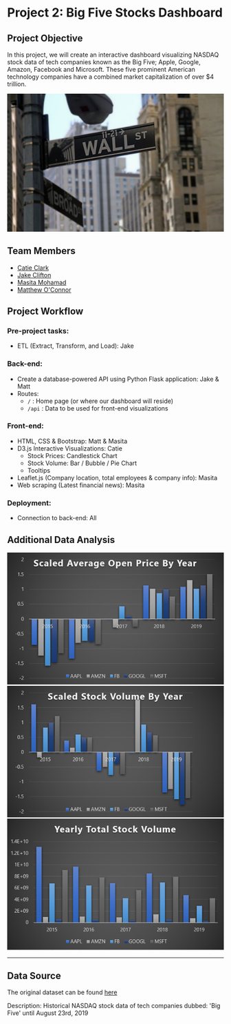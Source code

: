 # Project 2: Big Five Stocks Dashboard

## Project Objective

In this project, we will create an interactive dashboard visualizing NASDAQ stock data of tech companies known as the Big Five; Apple, Google, Amazon, Facebook and Microsoft. These five prominent American technology companies have a combined market capitalization of over $4 trillion. 

![wall-street](Images/wall-street.jpg)

## Team Members

* [Catie Clark](https://github.com/csidneyclark)
* [Jake Clifton](https://github.com/cliftjc1)
* [Masita Mohamad](https://github.com/masitamohamad)
* [Matthew O'Connor](https://github.com/oconnormatt781)

## Project Workflow

### Pre-project tasks:
- ETL (Extract, Transform, and Load): Jake

### Back-end:
- Create a database-powered API using Python Flask application: Jake & Matt
- Routes:
    * `/` : Home page (or where our dashboard will reside)
    * `/api` : Data to be used for front-end visualizations

### Front-end:
- HTML, CSS & Bootstrap: Matt & Masita
- D3.js Interactive Visualizations: Catie
    * Stock Prices: Candlestick Chart
    * Stock Volume: Bar / Bubble / Pie Chart
    * Tooltips
- Leaflet.js (Company location, total employees & company info): Masita
- Web scraping (Latest financial news): Masita

### Deployment:
- Connection to back-end: All

## Additional Data Analysis

![scaled-price](Images/Scaled_Open_Price.png)
![scaled-volume](Images/Scaled_Volume.png)
![total-volume](Images/Total_Volume.png)

***
## Data Source

The original dataset can be found [here](https://www.kaggle.com/abdullahmu/big-five-stocks)

Description:
Historical NASDAQ stock data of tech companies dubbed: 'Big Five' until August 23rd, 2019